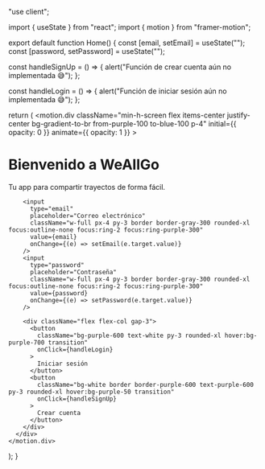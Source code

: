"use client";

import { useState } from "react";
import { motion } from "framer-motion";

export default function Home() {
  const [email, setEmail] = useState("");
  const [password, setPassword] = useState("");

  const handleSignUp = () => {
    alert("Función de crear cuenta aún no implementada 😅");
  };

  const handleLogin = () => {
    alert("Función de iniciar sesión aún no implementada 😅");
  };

  return (
    <motion.div
      className="min-h-screen flex items-center justify-center bg-gradient-to-br from-purple-100 to-blue-100 p-4"
      initial={{ opacity: 0 }}
      animate={{ opacity: 1 }}
    >
      <div className="w-full max-w-md bg-white shadow-2xl rounded-2xl p-8 space-y-6">
        <h1 className="text-3xl font-bold text-center text-purple-700">
          Bienvenido a WeAllGo
        </h1>
        <p className="text-center text-gray-500">Tu app para compartir trayectos de forma fácil.</p>

        <input
          type="email"
          placeholder="Correo electrónico"
          className="w-full px-4 py-3 border border-gray-300 rounded-xl focus:outline-none focus:ring-2 focus:ring-purple-300"
          value={email}
          onChange={(e) => setEmail(e.target.value)}
        />
        <input
          type="password"
          placeholder="Contraseña"
          className="w-full px-4 py-3 border border-gray-300 rounded-xl focus:outline-none focus:ring-2 focus:ring-purple-300"
          value={password}
          onChange={(e) => setPassword(e.target.value)}
        />

        <div className="flex flex-col gap-3">
          <button
            className="bg-purple-600 text-white py-3 rounded-xl hover:bg-purple-700 transition"
            onClick={handleLogin}
          >
            Iniciar sesión
          </button>
          <button
            className="bg-white border border-purple-600 text-purple-600 py-3 rounded-xl hover:bg-purple-50 transition"
            onClick={handleSignUp}
          >
            Crear cuenta
          </button>
        </div>
      </div>
    </motion.div>
  );
}
